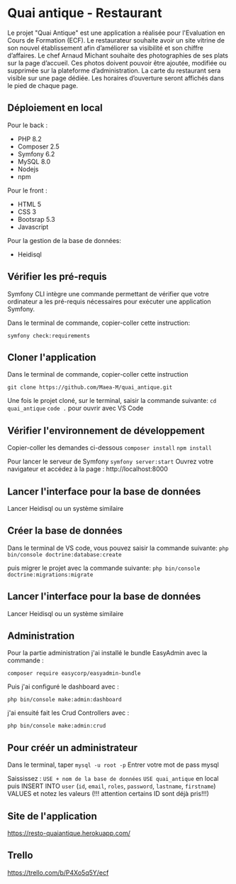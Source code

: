 # Quai antique - Restaurant

Le projet "Quai Antique" est une application a réalisée pour l'Evaluation en Cours de Formation (ECF).
Le restaurateur souhaite avoir un site vitrine de son nouvel établissement afin d’améliorer sa visibilité et son chiffre d’affaires. Le chef Arnaud Michant souhaite des photographies de ses plats sur la page d’accueil. Ces photos doivent pouvoir être ajoutée, modifiée ou supprimée sur la plateforme d’administration. La carte du restaurant sera visible sur une page dédiée. Les horaires d’ouverture seront affichés dans le pied de chaque page.

## Déploiement en local
Pour le back :
- PHP 8.2
- Composer 2.5
- Symfony 6.2
- MySQL 8.0
- Nodejs
- npm

Pour le front :
- HTML 5
- CSS 3
- Bootsrap 5.3
- Javascript

Pour la gestion de la base de données:
- Heidisql

## Vérifier les pré-requis
Symfony CLI intègre une commande permettant de vérifier que votre ordinateur a les pré-requis nécessaires pour exécuter une application Symfony.

Dans le terminal de commande, copier-coller cette instruction:

`symfony check:requirements`

## Cloner l'application
Dans le terminal de commande, copier-coller cette instruction

`git clone https://github.com/Maea-M/quai_antique.git`

Une fois le projet cloné, sur le terminal, saisir la commande suivante:
`cd quai_antique`
`code .`
pour ouvrir avec VS Code

## Vérifier l'environnement de développement
Copier-coller les demandes ci-dessous
`composer install`
`npm install`

Pour lancer le serveur de Symfony
`symfony server:start`
Ouvrez votre navigateur et accédez à la page : http://localhost:8000 

## Lancer l'interface pour la base de données
Lancer Heidisql ou un système similaire

## Créer la base de données
Dans le terminal de VS code, vous pouvez saisir la commande suivante:
`php bin/console doctrine:database:create`

puis migrer le projet avec la commande suivante:
`php bin/console doctrine:migrations:migrate`

## Lancer l'interface pour la base de données
Lancer Heidisql ou un système similaire

## Administration
Pour la partie administration j'ai installé le bundle EasyAdmin avec la commande :

`composer require easycorp/easyadmin-bundle`

Puis j'ai configuré le dashboard avec :

`php bin/console make:admin:dashboard`

j'ai ensuité fait les Crud Controllers avec :

`php bin/console make:admin:crud`

## Pour créér un administrateur
Dans le terminal, taper
`mysql -u root -p`
Entrer votre mot de pass mysql

Saississez :
`USE + nom de la base de données`
`USE quai_antique` en local
puis 
INSERT INTO `user` (`id`, `email`, `roles`, `password`, `lastname`, `firstname`) VALUES
et notez les valeurs (!!! attention certains ID sont déjà pris!!!)

## Site de l'application
https://resto-quaiantique.herokuapp.com/

## Trello
https://trello.com/b/P4Xo5q5Y/ecf